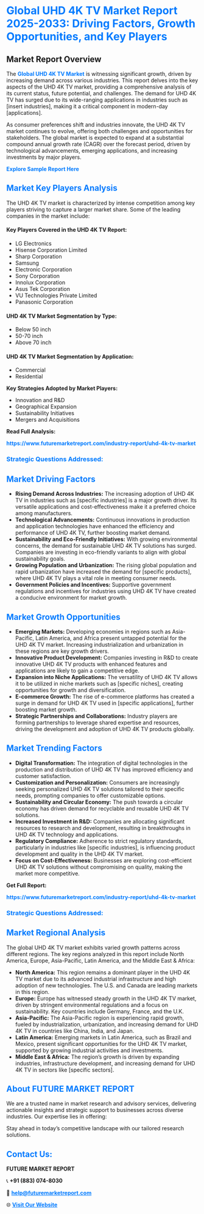 <h1 style="color: #007BFF;">Global UHD 4K TV Market Report 2025-2033: Driving Factors, Growth Opportunities, and Key Players</h1>

<section id="overview">
<h2>Market Report Overview</h2>
<p>The <a href="https://www.futuremarketreport.com/industry-report/uhd-4k-tv-market" style="color: #007BFF; text-decoration: none;"><strong>Global UHD 4K TV Market</strong></a> is witnessing significant growth, driven by increasing demand across various industries. This report delves into the key aspects of the UHD 4K TV market, providing a comprehensive analysis of its current status, future potential, and challenges. The demand for UHD 4K TV has surged due to its wide-ranging applications in industries such as [insert industries], making it a critical component in modern-day [applications].</p>
<p>As consumer preferences shift and industries innovate, the UHD 4K TV market continues to evolve, offering both challenges and opportunities for stakeholders. The global market is expected to expand at a substantial compound annual growth rate (CAGR) over the forecast period, driven by technological advancements, emerging applications, and increasing investments by major players.</p>
</section>

<section id="overview">
<p><a href="https://www.futuremarketreport.com/request-sample/reportId=116039" style="color: #007BFF; text-decoration: none;"><strong>Explore Sample Report Here</strong></a></p>
</section>

<section id="key-players">
<h2 style="color: #007BFF;">Market Key Players Analysis</h2>
<p>The UHD 4K TV market is characterized by intense competition among key players striving to capture a larger market share. Some of the leading companies in the market include:</p>
<h4>Key Players Covered in the UHD 4K TV Report:</h4>
<ul><li>LG Electronics</li><li>Hisense Corporation Limited</li><li>Sharp Corporation</li><li>Samsung</li><li>Electronic Corporation</li><li>Sony Corporation</li><li>Innolux Corporation</li><li>Asus Tek Corporation</li><li>VU Technologies Private Limited</li><li>Panasonic Corporation</li></ul>
<h4>UHD 4K TV Market Segmentation by Type:</h4>
<ul><li>Below 50 inch</li><li>50-70 inch</li><li>Above 70 inch</li></ul>

<h4>UHD 4K TV Market Segmentation by Application:</h4>
<ul><li>Commercial</li><li>Residential</li></ul>
<p><strong>Key Strategies Adopted by Market Players:</strong></p>
<ul>
<li>Innovation and R&D</li>
<li>Geographical Expansion</li>
<li>Sustainability Initiatives</li>
<li>Mergers and Acquisitions</li>
</ul>
</section>

<section>
<p><strong>Read Full Analysis: </strong></p><a href="https://www.futuremarketreport.com/industry-report/uhd-4k-tv-market" style="color: #007BFF; text-decoration: none;"><strong>https://www.futuremarketreport.com/industry-report/uhd-4k-tv-market</strong></a>
<h3 style="color: #007BFF;">Strategic Questions Addressed:</h3>
</section>

<section id="driving-factors">
<h2 style="color: #007BFF;">Market Driving Factors</h2>
<ul>
<li><strong>Rising Demand Across Industries:</strong> The increasing adoption of UHD 4K TV in industries such as [specific industries] is a major growth driver. Its versatile applications and cost-effectiveness make it a preferred choice among manufacturers.</li>
<li><strong>Technological Advancements:</strong> Continuous innovations in production and application technologies have enhanced the efficiency and performance of UHD 4K TV, further boosting market demand.</li>
<li><strong>Sustainability and Eco-Friendly Initiatives:</strong> With growing environmental concerns, the demand for sustainable UHD 4K TV solutions has surged. Companies are investing in eco-friendly variants to align with global sustainability goals.</li>
<li><strong>Growing Population and Urbanization:</strong> The rising global population and rapid urbanization have increased the demand for [specific products], where UHD 4K TV plays a vital role in meeting consumer needs.</li>
<li><strong>Government Policies and Incentives:</strong> Supportive government regulations and incentives for industries using UHD 4K TV have created a conducive environment for market growth.</li>
</ul>
</section>

<section id="growth-opportunities">
<h2 style="color: #007BFF;">Market Growth Opportunities</h2>
<ul>
<li><strong>Emerging Markets:</strong> Developing economies in regions such as Asia-Pacific, Latin America, and Africa present untapped potential for the UHD 4K TV market. Increasing industrialization and urbanization in these regions are key growth drivers.</li>
<li><strong>Innovative Product Development:</strong> Companies investing in R&D to create innovative UHD 4K TV products with enhanced features and applications are likely to gain a competitive edge.</li>
<li><strong>Expansion into Niche Applications:</strong> The versatility of UHD 4K TV allows it to be utilized in niche markets such as [specific niches], creating opportunities for growth and diversification.</li>
<li><strong>E-commerce Growth:</strong> The rise of e-commerce platforms has created a surge in demand for UHD 4K TV used in [specific applications], further boosting market growth.</li>
<li><strong>Strategic Partnerships and Collaborations:</strong> Industry players are forming partnerships to leverage shared expertise and resources, driving the development and adoption of UHD 4K TV products globally.</li>
</ul>
</section>

<section id="trending-factors">
<h2 style="color: #007BFF;">Market Trending Factors</h2>
<ul>
<li><strong>Digital Transformation:</strong> The integration of digital technologies in the production and distribution of UHD 4K TV has improved efficiency and customer satisfaction.</li>
<li><strong>Customization and Personalization:</strong> Consumers are increasingly seeking personalized UHD 4K TV solutions tailored to their specific needs, prompting companies to offer customizable options.</li>
<li><strong>Sustainability and Circular Economy:</strong> The push towards a circular economy has driven demand for recyclable and reusable UHD 4K TV solutions.</li>
<li><strong>Increased Investment in R&D:</strong> Companies are allocating significant resources to research and development, resulting in breakthroughs in UHD 4K TV technology and applications.</li>
<li><strong>Regulatory Compliance:</strong> Adherence to strict regulatory standards, particularly in industries like [specific industries], is influencing product development and quality in the UHD 4K TV market.</li>
<li><strong>Focus on Cost-Effectiveness:</strong> Businesses are exploring cost-efficient UHD 4K TV solutions without compromising on quality, making the market more competitive.</li>
</ul>
</section>

<section>
<p><strong>Get Full Report: </strong></p><a href="https://www.futuremarketreport.com/industry-report/uhd-4k-tv-market" style="color: #007BFF; text-decoration: none;"><strong>https://www.futuremarketreport.com/industry-report/uhd-4k-tv-market</strong></a>
<h3 style="color: #007BFF;">Strategic Questions Addressed:</h3>
</section>


<section id="regional-analysis">
<h2 style="color: #007BFF;">Market Regional Analysis</h2>
<p>The global UHD 4K TV market exhibits varied growth patterns across different regions. The key regions analyzed in this report include North America, Europe, Asia-Pacific, Latin America, and the Middle East & Africa:</p>
<ul>
<li><strong>North America:</strong> This region remains a dominant player in the UHD 4K TV market due to its advanced industrial infrastructure and high adoption of new technologies. The U.S. and Canada are leading markets in this region.</li>
<li><strong>Europe:</strong> Europe has witnessed steady growth in the UHD 4K TV market, driven by stringent environmental regulations and a focus on sustainability. Key countries include Germany, France, and the U.K.</li>
<li><strong>Asia-Pacific:</strong> The Asia-Pacific region is experiencing rapid growth, fueled by industrialization, urbanization, and increasing demand for UHD 4K TV in countries like China, India, and Japan.</li>
<li><strong>Latin America:</strong> Emerging markets in Latin America, such as Brazil and Mexico, present significant opportunities for the UHD 4K TV market, supported by growing industrial activities and investments.</li>
<li><strong>Middle East & Africa:</strong> The region’s growth is driven by expanding industries, infrastructure development, and increasing demand for UHD 4K TV in sectors like [specific sectors].</li>
</ul>
</section>

<footer>
<h2 style="color: #007BFF;">About FUTURE MARKET REPORT</h2>
<p>We are a trusted name in market research and advisory services, delivering actionable insights and strategic support to businesses across diverse industries. Our expertise lies in offering:</p>

<p>Stay ahead in today’s competitive landscape with our tailored research solutions.</p>

<h2 style="color: #007BFF;">Contact Us:</h2>
<p><strong>FUTURE MARKET REPORT</strong></p>
<p>📞 <strong>+91 (883) 074-8030</strong></p>
<p>📧 <strong><a href="mailto:help@futuremarketreport.com" style="color: #007BFF;">help@futuremarketreport.com</a></strong></p>
<p>🌐 <strong><a href="https://www.futuremarketreport.com/" style="color: #007BFF;">Visit Our Website</a></strong></p>
</footer>